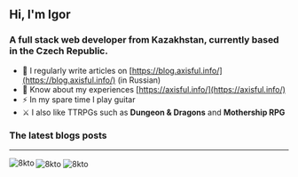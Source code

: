 ## Hi, I'm Igor
### A full stack web developer from Kazakhstan, currently based in the Czech Republic.</h3>


- 📝 I regularly write articles on [https://blog.axisful.info/](https://blog.axisful.info/) (in Russian)
- 📄 Know about my experiences [https://axisful.info/](https://axisful.info/)
- ⚡ In my spare time I play guitar 
- ⚔️ I also like TTRPGs such as __Dungeon & Dragons__ and __Mothership RPG__



### The latest blogs posts
<!-- BLOG-POST-LIST:START -->
<!-- BLOG-POST-LIST:END -->


---

<img align="left" src="https://github-readme-stats.vercel.app/api/top-langs?username=8kto&show_icons=true&locale=en&layout=compact" alt="8kto" />

<img align="center" src="https://github-readme-stats.vercel.app/api?username=8kto&show_icons=true&locale=en&count_private=true" alt="8kto" />

<img align="center" src="https://github-readme-streak-stats.herokuapp.com/?user=8kto&" alt="8kto" />

